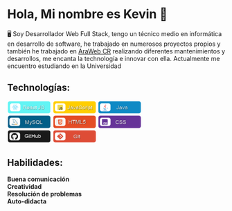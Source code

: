 # Hola, Mi nombre es Kevin 👋

🖥️ Soy Desarrollador Web Full Stack, tengo un técnico medio en informática en desarrollo de software, he trabajado en numerosos proyectos propios y también he trabajado en <a href="https://arawebcr.com/">AraWeb CR</a> realizando diferentes mantenimientos y desarrollos, me encanta la technología e innovar con ella. Actualmente me encuentro estudiando en la Universidad

## Technologías:
<section>
<img src="https://github.com/KevinJo28/KevinJo28/blob/main/Logos/React.png" style="height: 20%; width:20%;"/>
<img src="https://github.com/KevinJo28/KevinJo28/blob/main/Logos/JS.png" style="height: 20%; width:20%;"/>
<img src="https://github.com/KevinJo28/KevinJo28/blob/main/Logos/Java.png" style="height: 20%; width:20%;"/> 
</section>
<section>
<img src="https://github.com/KevinJo28/KevinJo28/blob/main/Logos/MySQL.png" style="height: 20%; width:20%;"/>
<img src="https://github.com/KevinJo28/KevinJo28/blob/main/Logos/HTML5.png" style="height: 20%; width:20%;"/>
<img src="https://github.com/KevinJo28/KevinJo28/blob/main/Logos/CSS.png" style="height: 20%; width:20%;"/>
</section>
<section>
<img src="https://github.com/KevinJo28/KevinJo28/blob/main/Logos/GitHub.png" style="height: 20%; width:20%;"/>
<img src="https://github.com/KevinJo28/KevinJo28/blob/main/Logos/Git.png" style="height: 20%; width:20%;"/>
</section>




## Habilidades:
<b>Buena comunicación </b>
<br>
<b>Creatividad</b>
<br>
<b>Resolución de problemas</b>
<br>
<b>Auto-didacta</b>





